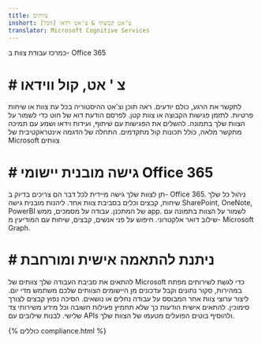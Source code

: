 ```yaml
---
title: צוותים
inshort: צ'אט קבוצתי & צ'אט וידאו [חבל]
translator: Microsoft Cognitive Services
---
```



כמרכז עבודת צוות ב- Office 365 

# # צ ' אט, קול ווידאו
לתקשר את הרגע, כולם יודעים. ראה תוכן וצ'אט ההיסטוריה בכל עת צוות או שיחות פרטיות. לתזמן פגישות הקבוצה או צוות קטן. לפרסם הודעת דוא של חוט כדי לשמור על הצוות שלך בתמונה. להשלים את הפגישות עם שיתוף, ועידות וידאו ושמע עם תמיכה מתקשר מלאה, כולל תכונות קול מתקדמים. 
התחלה של הדגמה אינטראקטיבית של Microsoft צוותים 

# # גישה מובנית יישומי Office 365
תן לצוות שלך גישה מיידית לכל דבר הם צריכים בדיוק ב- Office 365. ניהול כל שלך שיחות, קבצים וכלים בסביבת צוות אחד. ליהנות מובנית גישה SharePoint, OneNote, PowerBI של המתכנן. עבודה על מסמכים, ממש app. לשמור על הצוות בתמונה עם שילוב דואר אלקטרוני. חיפוש על פני אנשים, קבצים, שיחות עם המודיעין מ- Microsoft Graph. 

# # ניתנת להתאמה אישית ומורחבת
להתאים את סביבת העבודה שלך צוותים של Microsoft כדי לגשת לשירותים מפתח במהירות, סקור נתונים וקבל עדכונים מן היישומים הצוותים שלכם משתמש מדי יום. ליצור ערוצי צוות אחר המבוסס על עבודה נחלים או נושאים. הסיכה נפוץ קבצים לצורך סימוכין. להתאים אישית הודעות כך שלא תחמיץ פעילות חשובה וכל מידע משירותי צד שלישי. לבנות שילובים עם APIs ולהוסיף בוטים הפועלים מטעמו של הצוות שלך. 




{% כוללים compliance.html %}

